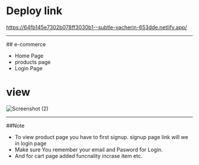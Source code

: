 # Deploy link
https://64fb145e7302b078ff3030b1--subtle-vacherin-653dde.netlify.app/
<hr/>
## e-commerce

 - Home Page
- products page
- Login Page

# view
![Screenshot (2)](https://github.com/ap-lodhi/sys-task1/assets/87072168/98187232-80c0-4855-81a3-1c3b3c3a6ff2)


<hr/>

##Note
- To view product page you have to first signup. signup page link will we in login page  
- Make sure You remember your email and Pasword for Login.
- And  for cart page added funcnality incrase item etc.
